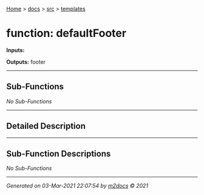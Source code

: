 [Home](../../index.md) > [docs](../../docs_index.md) > [src](../src_index.md) > [templates](templates_index.md)  


# function: defaultFooter



**Inputs:** 

**Outputs:** footer

 ***

## Sub-Functions

*No Sub-Functions*

 ***

## Detailed Description



 ***

## Sub-Function Descriptions

*No Sub-Functions*


***

*Generated on 03-Mar-2021 22:07:54 by [m2docs](https://github.com/crgnam-research/m2docs) © 2021*
